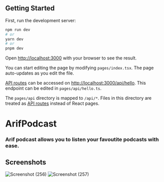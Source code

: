## Getting Started

First, run the development server:

```bash
npm run dev
# or
yarn dev
# or
pnpm dev
```

Open [http://localhost:3000](http://localhost:3000) with your browser to see the result.

You can start editing the page by modifying `pages/index.tsx`. The page auto-updates as you edit the file.

[API routes](https://nextjs.org/docs/api-routes/introduction) can be accessed on [http://localhost:3000/api/hello](http://localhost:3000/api/hello). This endpoint can be edited in `pages/api/hello.ts`.

The `pages/api` directory is mapped to `/api/*`. Files in this directory are treated as [API routes](https://nextjs.org/docs/api-routes/introduction) instead of React pages.

# ArifPodcast
### Arif podcast allows you to listen your favoutite podcasts with ease.

## Screenshots
![Screenshot (256)](https://github.com/user-attachments/assets/67da0640-88c7-4fde-93f1-afc86962d6dd)
![Screenshot (257)](https://github.com/user-attachments/assets/39d5a959-3631-48a4-8958-a2dd68a16923)


